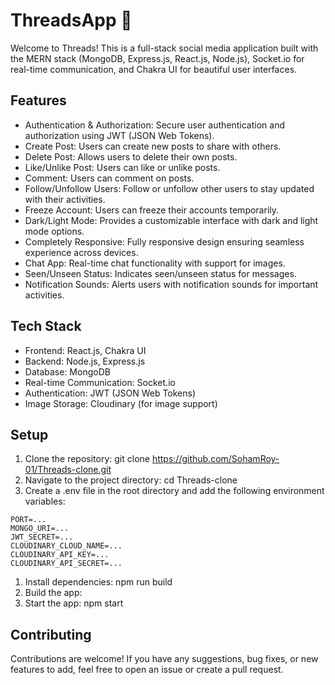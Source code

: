 # ThreadsApp 🚀

Welcome to Threads! This is a full-stack social media application built with the MERN stack (MongoDB, Express.js, React.js, Node.js), Socket.io for real-time communication, and Chakra UI for beautiful user interfaces.

## Features

- Authentication & Authorization: Secure user authentication and authorization using JWT (JSON Web Tokens).
- Create Post: Users can create new posts to share with others.
- Delete Post: Allows users to delete their own posts.
- Like/Unlike Post: Users can like or unlike posts.
- Comment: Users can comment on posts.
- Follow/Unfollow Users: Follow or unfollow other users to stay updated with their activities.
- Freeze Account: Users can freeze their accounts temporarily.
- Dark/Light Mode: Provides a customizable interface with dark and light mode options.
- Completely Responsive: Fully responsive design ensuring seamless experience across devices.
- Chat App: Real-time chat functionality with support for images.
- Seen/Unseen Status: Indicates seen/unseen status for messages.
- Notification Sounds: Alerts users with notification sounds for important activities.

## Tech Stack

- Frontend: React.js, Chakra UI
- Backend: Node.js, Express.js
- Database: MongoDB
- Real-time Communication: Socket.io
- Authentication: JWT (JSON Web Tokens)
- Image Storage: Cloudinary (for image support)
  
## Setup

1. Clone the repository: git clone https://github.com/SohamRoy-01/Threads-clone.git
2. Navigate to the project directory: cd Threads-clone
3. Create a .env file in the root directory and add the following environment variables:

```   
PORT=...
MONGO_URI=...
JWT_SECRET=...
CLOUDINARY_CLOUD_NAME=...
CLOUDINARY_API_KEY=...
CLOUDINARY_API_SECRET=...
```

1. Install dependencies: npm run build
2. Build the app: 
3. Start the app: npm start

## Contributing
Contributions are welcome! If you have any suggestions, bug fixes, or new features to add, feel free to open an issue or create a pull request.
